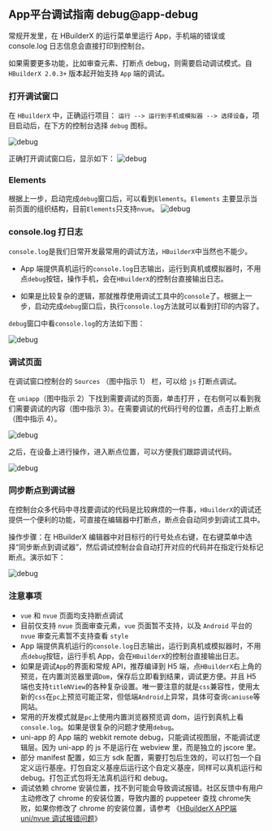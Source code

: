 ## App平台调试指南 debug@app-debug

常规开发里，在 HBuilderX 的运行菜单里运行 App，手机端的错误或 console.log 日志信息会直接打印到控制台。

如果需要更多功能，比如审查元素、打断点 debug，则需要启动调试模式。自 `HBuilderX 2.0.3+` 版本起开始支持 `App` 端的调试。

### 打开调试窗口

在 `HBuilderX` 中，正确运行项目： `运行 --> 运行到手机或模拟器 --> 选择设备`，项目启动后，在下方的控制台选择 `debug` 图标。

![debug](https://qiniu-web-assets.dcloud.net.cn/unidoc/zh/debug-icon.png)

正确打开调试窗口后，显示如下：
![debug](https://qiniu-web-assets.dcloud.net.cn/unidoc/zh/csdndebug-window.png)

### Elements

根据上一步，启动完成`debug`窗口后，可以看到`Elements`。`Elements` 主要显示当前页面的组织结构，目前`Elements`只支持`nvue`。
![debug](https://qiniu-web-assets.dcloud.net.cn/unidoc/zh/debug-elements.png)

### console.log 打日志

`console.log`是我们日常开发最常用的调试方法，`HBuilderX`中当然也不能少。

- App 端提供真机运行的`console.log`日志输出，运行到真机或模拟器时，不用点`debug`按钮，操作手机，会在`HBuilderX`的控制台直接输出日志。

- 如果是比较复杂的逻辑，那就推荐使用调试工具中的`console`了。根据上一步，启动完成`debug`窗口后，执行`console.log`方法就可以看到打印的内容了。

`debug`窗口中看`console.log`的方法如下图：

![debug](https://qiniu-web-assets.dcloud.net.cn/unidoc/zh/debug-console-new.jpg)

### 调试页面

在调试窗口控制台的 `Sources` （图中指示 1） 栏，可以给 `js` 打断点调试。

在 `uniapp`（图中指示 2）下找到需要调试的页面，单击打开 ，在右侧可以看到我们需要调试的内容（图中指示 3）。在需要调试的代码行号的位置，点击打上断点（图中指示 4）。

![debug](https://qiniu-web-assets.dcloud.net.cn/unidoc/zh/csdndebug-log.png)

之后，在设备上进行操作，进入断点位置，可以方便我们跟踪调试代码。

![debug](https://qiniu-web-assets.dcloud.net.cn/unidoc/zh/csdndebug-breakpoint.png)

### 同步断点到调试器

在控制台众多代码中寻找要调试的代码是比较麻烦的一件事，`HBuilderX`的调试还提供一个便利的功能，可直接在编辑器中打断点，断点会自动同步到调试工具中。

操作步骤：在 HBuilderX 编辑器中对目标行的行号处点右键，在右键菜单中选择“同步断点到调试器”，然后调试控制台会自动打开对应的代码并在指定行处标记断点。演示如下：

![debug](https://qiniu-web-assets.dcloud.net.cn/unidoc/zh/debug-console-light.gif)

### 注意事项

- `vue` 和 `nvue` 页面均支持断点调试
- 目前仅支持 `nvue` 页面审查元素，`vue` 页面暂不支持，以及 `Android` 平台的 `nvue` 审查元素暂不支持查看 `style`
- App 端提供真机运行的`console.log`日志输出，运行到真机或模拟器时，不用点`debug`按钮，运行手机 App，会在`HBuilderX`的控制台直接输出日志。
- 如果是调试`App`的界面和常规 API，推荐编译到 H5 端，点`HBuilderX`右上角的预览，在内置浏览器里调`Dom`，保存后立即看到结果，调试更方便。并且 H5 端也支持`titleNView`的各种复杂设置。唯一要注意的就是`css`兼容性，使用太新的`css`在`pc`上预览可能正常，但低端`Android`上异常，具体可查询`caniuse`等网站。
- 常用的开发模式就是`pc`上使用内置浏览器预览调 dom，运行到真机上看`console.log`。如果是很复杂的问题才使用`debug`。
- uni-app 的 App 端的 webkit remote debug，只能调试视图层，不能调试逻辑层。因为 uni-app 的 js 不是运行在 webview 里，而是独立的 jscore 里。
- 部分 manifest 配置，如三方 sdk 配置，需要打包后生效的，可以打包一个自定义运行基座。打包自定义基座后运行这个自定义基座，同样可以真机运行和 debug。打包正式包将无法真机运行和 debug。
- 调试依赖 chrome 安装位置，找不到可能会导致调试报错。社区反馈中有用户主动修改了 chrome 的安装位置，导致内置的 puppeteer 查找 chrome失败，如果你修改了 chrome 的安装位置，请参考 《[HBuilderX APP端 uni/nvue 调试报错问题](https://ask.dcloud.net.cn/article/41558)》
